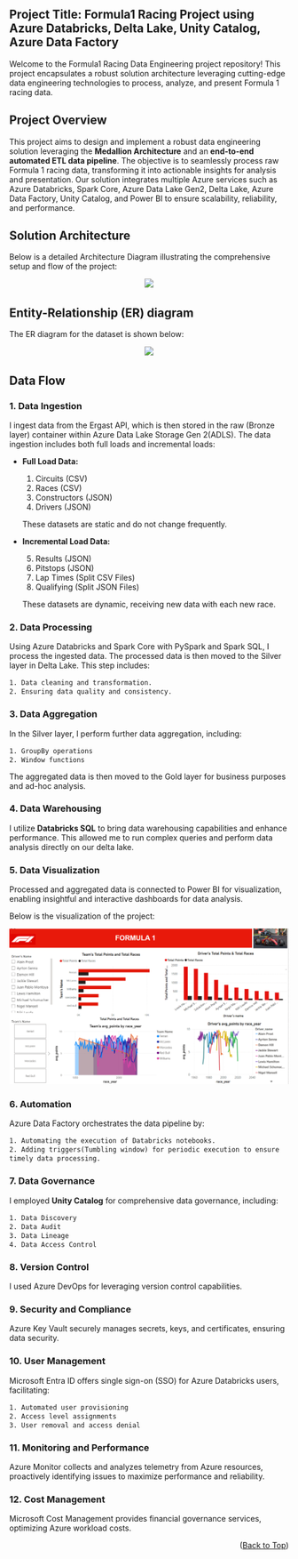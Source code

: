<a name="readme-top"></a>

## Project Title: Formula1 Racing Project using Azure Databricks, Delta Lake, Unity Catalog, Azure Data Factory
Welcome to the Formula1 Racing Data Engineering project repository! This project encapsulates a robust solution architecture leveraging cutting-edge data engineering technologies to process, analyze, and present Formula 1 racing data.

## Project Overview
This project aims to design and implement a robust data engineering solution leveraging the **Medallion Architecture** and an **end-to-end automated ETL data pipeline**. The objective is to seamlessly process raw Formula 1 racing data, transforming it into actionable insights for analysis and presentation. Our solution integrates multiple Azure services such as Azure Databricks, Spark Core, Azure Data Lake Gen2, Delta Lake, Azure Data Factory, Unity Catalog, and Power BI to ensure scalability, reliability, and performance.

## Solution Architecture

Below is a detailed Architecture Diagram illustrating the comprehensive setup and flow of the project:

<p align="center">
<img src="Architecture_Diagram.png" />
</p>

## Entity-Relationship (ER) diagram

The ER diagram for the dataset is shown below:

<p align="center">
<img src="Architecture_Diagram.png" />
</p>

## Data Flow

### 1. Data Ingestion

I ingest data from the Ergast API, which is then stored in the raw (Bronze layer) container within Azure Data Lake Storage Gen 2(ADLS). The data ingestion includes both full loads and incremental loads:

- **Full Load Data:**

    1. Circuits (CSV)
    2. Races (CSV)
    3. Constructors (JSON)
    4. Drivers (JSON)

    These datasets are static and do not change frequently.

- **Incremental Load Data:**

    5. Results (JSON)
    6. Pitstops (JSON)
    7. Lap Times (Split CSV Files)
    8. Qualifying (Split JSON Files)

    These datasets are dynamic, receiving new data with each new race.

### 2. Data Processing

Using Azure Databricks and Spark Core with PySpark and Spark SQL, I process the ingested data. The processed data is then moved to the Silver layer in Delta Lake. This step includes:

    1. Data cleaning and transformation.
    2. Ensuring data quality and consistency.

### 3. Data Aggregation

In the Silver layer, I perform further data aggregation, including:

    1. GroupBy operations
    2. Window functions

The aggregated data is then moved to the Gold layer for business purposes and ad-hoc analysis.

### 4. Data Warehousing 

I utilize **Databricks SQL** to bring data warehousing capabilities and enhance performance. This allowed me to run complex queries and perform data analysis directly on our delta lake.

### 5. Data Visualization

Processed and aggregated data is connected to Power BI for visualization, enabling insightful and interactive dashboards for data analysis.

Below is the visualization of the project:

<p align="center">
<img src="F1_Dashboard.png" />
</p>

### 6. Automation

Azure Data Factory orchestrates the data pipeline by:

    1. Automating the execution of Databricks notebooks.
    2. Adding triggers(Tumbling window) for periodic execution to ensure timely data processing.

### 7. Data Governance

I employed **Unity Catalog** for comprehensive data governance, including:

    1. Data Discovery
    2. Data Audit
    3. Data Lineage
    4. Data Access Control

### 8. Version Control

I used Azure DevOps for leveraging version control capabilities.

### 9. Security and Compliance

Azure Key Vault securely manages secrets, keys, and certificates, ensuring data security.

### 10. User Management

Microsoft Entra ID offers single sign-on (SSO) for Azure Databricks users, facilitating:

    1. Automated user provisioning
    2. Access level assignments
    3. User removal and access denial

### 11. Monitoring and Performance

Azure Monitor collects and analyzes telemetry from Azure resources, proactively identifying issues to maximize performance and reliability.

### 12. Cost Management

Microsoft Cost Management provides financial governance services, optimizing Azure workload costs.

<p align="right">(<a href="#readme-top">Back to Top</a>)</p>